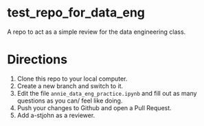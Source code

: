 # test_repo_for_data_eng
A repo to act as a simple review for the data engineering class.

# Directions

1. Clone this repo to your local computer.
2. Create a new branch and switch to it.
3. Edit the file `annie_data_eng_practice.ipynb` and fill out as many questions as you can/ feel like doing.
4. Push your changes to Github and open a Pull Request.
5. Add a-stjohn as a reviewer.

